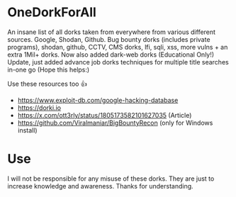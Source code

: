 # OneDorkForAll
An insane list of all dorks taken from everywhere from various different sources. Google, Shodan, Github.
Bug bounty dorks (includes private programs), shodan, github, CCTV, CMS dorks, lfi, sqli, xss, more vulns + an extra 1Mil+ dorks.
Now also added dark-web dorks (Educational Only!) Update, just added advance job dorks techniques for multiple title searches in-one go (Hope this helps:)

Use these resources too 👍
- https://www.exploit-db.com/google-hacking-database
- https://dorki.io
- https://x.com/ott3rly/status/1805173582101627035 (Article)
- https://github.com/Viralmaniar/BigBountyRecon (only for Windows install)

# Use
I will not be responsible for any misuse of these dorks. They are just to increase knowledge and awareness. Thanks for understanding.
